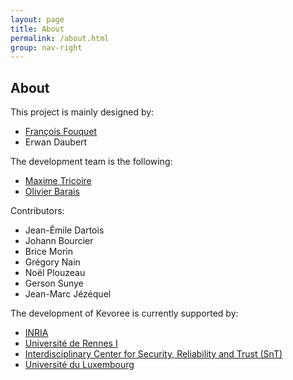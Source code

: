 ```yaml
---
layout: page
title: About
permalink: /about.html
group: nav-right
---
```

## About
This project is mainly designed by:
 - [François Fouquet](https://github.com/dukeboard)
 - Erwan Daubert
 
The development team is the following:
 - [Maxime Tricoire](https://github.com/maxleiko)
 - [Olivier Barais](https://github.com/barais)

Contributors:
 - Jean-Émile Dartois
 - Johann Bourcier
 - Brice Morin
 - Grégory Nain
 - Noël Plouzeau
 - Gerson Sunye
 - Jean-Marc Jézéquel

The development of Kevoree is currently supported by:
 - [INRIA](http://www.inria.fr/)
 - [Université de Rennes I](http://www.univ-rennes1.fr/)
 - [Interdisciplinary Center for Security, Reliability and Trust (SnT)](http://www.securityandtrust.lu/)
 - [Université du Luxembourg](http://www.uni.lu/)

